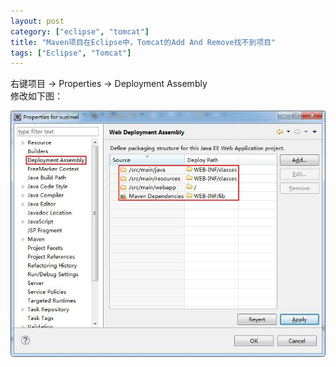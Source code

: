 ```yaml
---
layout: post
category: ["eclipse", "tomcat"]
title: "Maven项目在Eclipse中，Tomcat的Add And Remove找不到项目"
tags: ["Eclipse", "Tomcat"]
---
```


右键项目 -> Properties -> Deployment Assembly  
修改如下图：  

![Deployment Assembly](/images/eclipse-tomcat-add-and-remove-001.jpg) 
